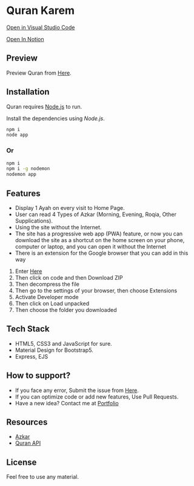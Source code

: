 # Quran Karem

[Open in Visual Studio Code](https://vscode.dev/github/marwanzayed-coder/quran)

[Open In Notion](https://marwanzayed.notion.site/Quran-c2806de5c4a54004a956328d29f3a68f)

## Preview

Preview Quran from [Here](https://quranweb.herokuapp.com/).

## Installation

Quran requires [Node.js](https://nodejs.org/en/) to run.

Install the dependencies using *Node.js*.

```sh
npm i
node app
```

### Or

```sh
npm i
npm i -g nodemon
nodemon app
```


## Features

- Display 1 Ayah on every visit to Home Page.
- User can read 4 Types of Azkar (Morning, Evening, Roqia, Other Supplications).
- Using the site without the Internet.
- The site has a progressive web app (PWA) feature, or now you can download the site as a shortcut on the home screen on your phone, computer or laptop, and you can open it without the Internet
- There is an extension for the Google browser that you can add in this way
1. Enter [Here](https://github.com/marwanzayed-coder/quran-extension)
2. Then click on code and then Download ZIP
3. Then decompress the file
4. Then go to the settings of your browser, then choose Extensions
5. Activate Developer mode
6. Then click on Load unpacked
7. Then choose the folder you downloaded

## Tech Stack

- HTML5, CSS3 and JavaScript for sure.
- Material Design for Bootstrap5.
- Express, EJS

## How to support?

- If you face any error, Submit the issue from [Here](https://github.com/marwanzayed-coder/quran/issues).
- If you can optimize code or add new features, Use Pull Requests.
- Have a new idea? Contact me at [Portfolio](https://marwanzayed-coder.github.io/portfolio/)

## Resources

- [Azkar](https://github.com/osamayy/azkar-db)
- [Quran API](https://quranweb.herokuapp.com/quran.json)

## License
Feel free to use any material.
